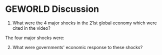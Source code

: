 # GEWORLD Discussion

1. What were the 4 major shocks in the 21st global economy which were cited in the video?

The four major shocks were:

2. What were governments' economic response to these shocks?
